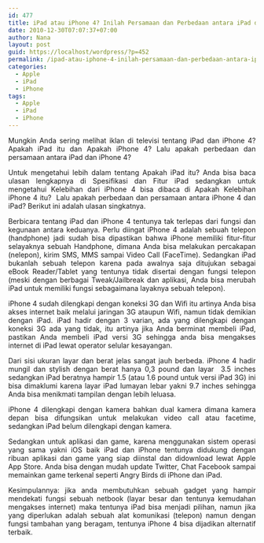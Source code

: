 ```yaml
---
id: 477
title: iPad atau iPhone 4? Inilah Persamaan dan Perbedaan antara iPad dan iPhone 4
date: 2010-12-30T07:07:37+07:00
author: Nana
layout: post
guid: https://localhost/wordpress/?p=452
permalink: /ipad-atau-iphone-4-inilah-persamaan-dan-perbedaan-antara-ipad-dan-iphone-4/
categories:
  - Apple
  - iPad
  - iPhone
tags:
  - Apple
  - iPad
  - iPhone
---
```

<p style="text-align: justify;">
  Mungkin Anda sering melihat iklan di televisi tentang iPad dan iPhone 4? Apakah iPad itu dan Apakah iPhone 4? Lalu apakah perbedaan dan persamaan antara iPad dan iPhone 4?
</p>

<p style="text-align: justify;">
  Untuk mengetahui lebih dalam tentang Apakah iPad itu? Anda bisa baca ulasan lengkapnya di Spesifikasi dan Fitur iPad sedangkan untuk mengetahui Kelebihan dari iPhone 4 bisa dibaca di Apakah Kelebihan iPhone 4 itu?  Lalu apakah perbedaan dan persamaan antara iPhone 4 dan iPad? Berikut ini adalah ulasan singkatnya.
</p>

<p style="text-align: justify;">
  Berbicara tentang iPad dan iPhone 4 tentunya tak terlepas dari fungsi dan kegunaan antara keduanya. Perlu diingat iPhone 4 adalah sebuah telepon (handphone) jadi sudah bisa dipastikan bahwa iPhone memiliki fitur-fitur selayaknya sebuah Handphone, dimana Anda bisa melakukan percakapan (nelepon), kirim SMS, MMS sampai Video Call (FaceTime). Sedangkan iPad bukanlah sebuah telepon karena pada awalnya saja ditujukan sebagai eBook Reader/Tablet yang tentunya tidak disertai dengan fungsi telepon (meski dengan berbagai Tweak/Jailbreak dan aplikasi, Anda bisa merubah iPad untuk memiliki fungsi sebagaimana layaknya sebuah telepon).
</p>

<p style="text-align: justify;">
  iPhone 4 sudah dilengkapi dengan koneksi 3G dan Wifi itu artinya Anda bisa akses internet baik melalui jaringan 3G ataupun Wifi, namun tidak demikian dengan iPad. iPad hadir dengan 3 varian, ada yang dilengkapi dengan koneksi 3G ada yang tidak, itu artinya jika Anda berminat membeli iPad, pastikan Anda membeli iPad versi 3G sehingga anda bisa mengakses internet di iPad lewat operator selular kesayangan.
</p>

<p style="text-align: justify;">
  Dari sisi ukuran layar dan berat jelas sangat jauh berbeda. iPhone 4 hadir mungil dan stylish dengan berat hanya 0,3 pound dan layar  3.5 inches sedangkan iPad beratnya hampir 1.5 (atau 1.6 pound untuk versi iPad 3G) ini bisa dimaklumi karena layar iPad lumayan lebar yakni 9.7 inches sehingga Anda bisa menikmati tampilan dengan lebih leluasa.
</p>

<p style="text-align: justify;">
  iPhone 4 dilengkapi dengan kamera bahkan dual kamera dimana kamera depan bisa difungsikan untuk melakukan video call atau facetime, sedangkan iPad belum dilengkapi dengan kamera.
</p>

<p style="text-align: justify;">
  Sedangkan untuk aplikasi dan game, karena menggunakan sistem operasi yang sama yakni iOS baik iPad dan iPhone tentunya didukung dengan ribuan aplikasi dan game yang siap diinstal dan didownload lewat Apple App Store. Anda bisa dengan mudah update Twitter, Chat Facebook sampai memainkan game terkenal seperti Angry Birds di iPhone dan iPad.
</p>

<p style="text-align: justify;">
  Kesimpulannya: jika anda membutuhkan sebuah gadget yang hampir mendekati fungsi sebuah netbook (layar besar dan tentunya kemudahan mengakses internet) maka tentunya iPad bisa menjadi pilihan, namun jika yang diperlukan adalah sebuah alat komunikasi (telepon) namun dengan fungsi tambahan yang beragam, tentunya iPhone 4 bisa dijadikan alternatif terbaik.
</p>
